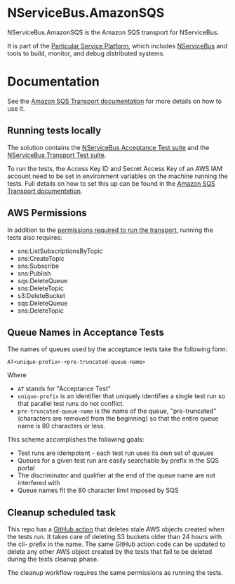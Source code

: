 # NServiceBus.AmazonSQS

NServiceBus.AmazonSQS is the Amazon SQS transport for NServiceBus.

It is part of the [Particular Service Platform](https://particular.net/service-platform), which includes [NServiceBus](https://particular.net/nservicebus) and tools to build, monitor, and debug distributed systems.

# Documentation

See the [Amazon SQS Transport documentation](https://docs.particular.net/transports/sqs/) for more details on how to use it.

## Running tests locally

The solution contains the [NServiceBus Acceptance Test suite](https://www.nuget.org/packages/NServiceBus.AcceptanceTests.Sources/) and the [NServiceBus Transport Test suite](https://www.nuget.org/packages/NServiceBus.TransportTests.Sources/).

To run the tests, the Access Key ID and Secret Access Key of an AWS IAM account need to be set in environment variables on the machine running the tests. Full details on how to set this up can be found in the [Amazon SQS Transport documentation](https://docs.particular.net/transports/sqs/).

## AWS Permissions

In addition to the [permissions required to run the transport](https://docs.particular.net/transports/sqs/#prerequisites), running the tests also requires:

* sns:ListSubscriptionsByTopic
* sns:CreateTopic
* sns:Subscribe
* sns:Publish
* sqs:DeleteQueue
* sns:DeleteTopic
* s3:DeleteBucket
* sqs:DeleteQueue
* sns:DeleteTopic

## Queue Names in Acceptance Tests

The names of queues used by the acceptance tests take the following form:

    AT<unique-prefix>-<pre-truncated-queue-name>

Where

 * `AT` stands for "Acceptance Test"
 * `unique-prefix` is an identifier that uniquely identifies a single test run so that parallel test runs do not conflict.
 * `pre-truncated-queue-name` is the name of the queue, "pre-truncated" (characters are removed from the beginning) so that the entire queue name is 80 characters or less.

This scheme accomplishes the following goals:

 * Test runs are idempotent - each test run uses its own set of queues
 * Queues for a given test run are easily searchable by prefix in the SQS portal
 * The discriminator and qualifier at the end of the queue name are not interfered with
 * Queue names fit the 80 character limit imposed by SQS

## Cleanup scheduled task

This repo has a [GitHub action](/.github/workflows/tests-cleanup.yml) that deletes stale AWS objects created when the tests run. It takes care of deleting S3 buckets older than 24 hours with the cli- prefix in the name. The same GitHub action code can be updated to delete any other AWS object created by the tests that fail to be deleted during the tests cleanup phase.

The cleanup workflow requires the same permissions as running the tests.
